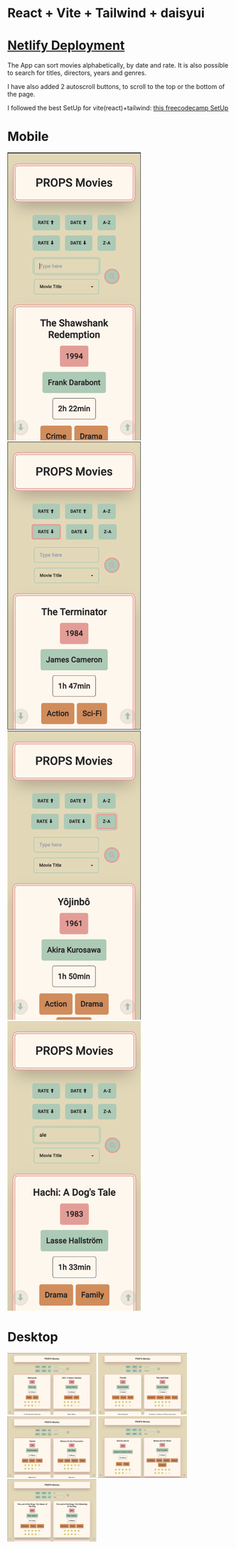 # React + Vite + Tailwind + daisyui

# [Netlify Deployment](https://luxury-cendol-5bf0c6.netlify.app/)

The App can sort movies alphabetically, by date and rate. It is also possible to search for titles, directors, years and genres.

I have also added 2 autoscroll buttons, to scroll to the top or the bottom of the page.

I followed the best SetUp for vite(react)+tailwind: [this freecodecamp SetUp](https://www.freecodecamp.org/news/how-to-install-tailwindcss-in-react/)

# Mobile

<div>

<img src="./public/readme/readme1.png" alt="readme-pic" width="300">
<img src="./public/readme/readme2.png" alt="readme-pic" width="300">
<img src="./public/readme/readme3.png" alt="readme-pic" width="300">
<img src="./public/readme/readme4.png" alt="readme-pic" width="300">

</div>

# Desktop

<div>

<img src="./public/readme/readme5.png" alt="readme-pic" width="200">
<img src="./public/readme/readme6.png" alt="readme-pic" width="200">
<img src="./public/readme/readme7.png" alt="readme-pic" width="200">
<img src="./public/readme/readme8.png" alt="readme-pic" width="200">
<img src="./public/readme/readme9.png" alt="readme-pic" width="200">

</div>
